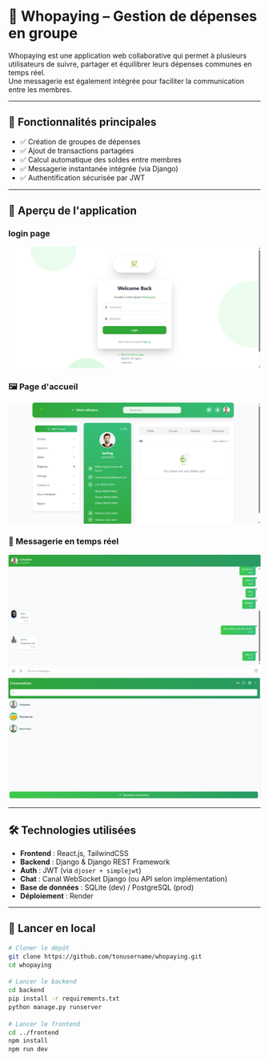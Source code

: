 # 💸 Whopaying – Gestion de dépenses en groupe

Whopaying est une application web collaborative qui permet à plusieurs utilisateurs de suivre, partager et équilibrer leurs dépenses communes en temps réel.  
Une messagerie est également intégrée pour faciliter la communication entre les membres.



---

## 🚀 Fonctionnalités principales

- ✅ Création de groupes de dépenses
- ✅ Ajout de transactions partagées
- ✅ Calcul automatique des soldes entre membres
- ✅ Messagerie instantanée intégrée (via Django)
- ✅ Authentification sécurisée par JWT

---

## 📸 Aperçu de l'application

###  login page
![Home](assets/login.png)

### 🖼️ Page d'accueil
![Dashboard](assets/menu.png)

### 💬 Messagerie en temps réel
![Chat](assets/messages.png)
![Chat](assets/list_message.png)

---

## 🛠️ Technologies utilisées

- **Frontend** : React.js, TailwindCSS
- **Backend** : Django & Django REST Framework
- **Auth** : JWT (via `djoser + simplejwt`)
- **Chat** : Canal WebSocket Django (ou API selon implémentation)
- **Base de données** : SQLite (dev) / PostgreSQL (prod)
- **Déploiement** : Render

---

## 🧪 Lancer en local

```bash
# Cloner le dépôt
git clone https://github.com/tonusername/whopaying.git
cd whopaying

# Lancer le backend
cd backend
pip install -r requirements.txt
python manage.py runserver

# Lancer le frontend
cd ../frontend
npm install
npm run dev

